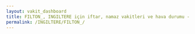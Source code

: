 ```yaml
---
layout: vakit_dashboard
title: FILTON_, INGILTERE için iftar, namaz vakitleri ve hava durumu - ilçe/eyalet seç
permalink: /INGILTERE/FILTON_/
---
```


<script type="text/javascript">
  var GLOBAL_COUNTRY = 'INGILTERE';
  var GLOBAL_CITY = 'FILTON_';
  var GLOBAL_STATE = '';
  var lat = 72;
  var lon = 21;
</script>
